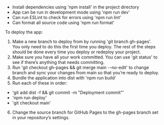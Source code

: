 - Install dependencies using 'npm install' in the project directory
- App can be run in development mode using 'npm run dev'
- Can run ESLint to check for errors using 'npm run lint'
- Can format all source code using 'npm run format'

To deploy the app:

1. Make a new branch to deploy from by running 'git branch gh-pages'. You only need to do this the first time you deploy. The rest of the steps should be done every time you deploy or redeploy your project.
2. Make sure you have all your work committed. You can use 'git status' to see if there’s anything that needs committing.
3. Run 'git checkout gh-pages && git merge main --no-edit' to change branch and sync your changes from main so that you’re ready to deploy.
4. Bundle the application into dist with 'npm run build'
5. Run each of these in order:

- 'git add dist -f && git commit -m "Deployment commit"'
- 'npm run deploy'
- 'git checkout main'

6. Change the source branch for GitHub Pages to the gh-pages branch set in your repository’s settings.
